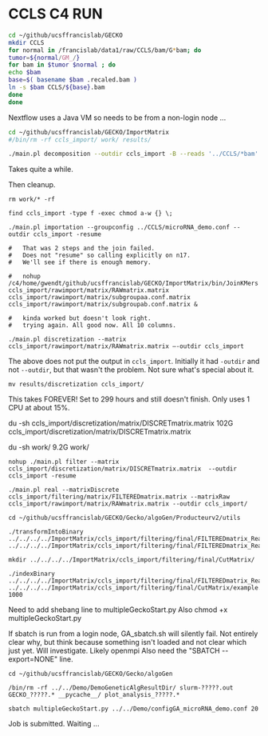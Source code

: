 #	CCLS C4 RUN


```BASH
cd ~/github/ucsffrancislab/GECKO
mkdir CCLS
for normal in /francislab/data1/raw/CCLS/bam/G*bam; do
tumor=${normal/GM_/}
for bam in $tumor $normal ; do
echo $bam
base=$( basename $bam .recaled.bam )
ln -s $bam CCLS/${base}.bam
done
done
```

Nextflow uses a Java VM so needs to be from a non-login node ...


```BASH
cd ~/github/ucsffrancislab/GECKO/ImportMatrix
#/bin/rm -rf ccls_import/ work/ results/

./main.pl decomposition --outdir ccls_import -B --reads '../CCLS/*bam' --kmersize 20 -resume
```

Takes quite a while. 

Then cleanup.


```
rm work/* -rf
```



```
find ccls_import -type f -exec chmod a-w {} \;

./main.pl importation --groupconfig ../CCLS/microRNA_demo.conf --outdir ccls_import -resume

#	That was 2 steps and the join failed.
#	Does not "resume" so calling explicitly on n17.
#	We'll see if there is enough memory.

#	nohup /c4/home/gwendt/github/ucsffrancislab/GECKO/ImportMatrix/bin/JoinKMers ccls_import/rawimport/matrix/RAWmatrix.matrix ccls_import/rawimport/matrix/subgroupaa.conf.matrix ccls_import/rawimport/matrix/subgroupab.conf.matrix &

#	kinda worked but doesn't look right.
#	trying again. All good now. All 10 columns.

./main.pl discretization --matrix ccls_import/rawimport/matrix/RAWmatrix.matrix –-outdir ccls_import
```

The above does not put the output in `ccls_import`.
Initially it had `-outdir` and not `--outdir`, but that wasn't the problem.
Not sure what's special about it.


```
mv results/discretization ccls_import/
```

This takes FOREVER! Set to 299 hours and still doesn't finish.
Only uses 1 CPU at about 15%.

du -sh ccls_import/discretization/matrix/DISCRETmatrix.matrix
102G	ccls_import/discretization/matrix/DISCRETmatrix.matrix

du -sh work/
9.2G	work/


```
nohup ./main.pl filter --matrix ccls_import/discretization/matrix/DISCRETmatrix.matrix  --outdir ccls_import -resume
```

















```
./main.pl real --matrixDiscrete ccls_import/filtering/matrix/FILTEREDmatrix.matrix --matrixRaw ccls_import/rawimport/matrix/RAWmatrix.matrix --outdir ccls_import/

cd ~/github/ucsffrancislab/GECKO/Gecko/algoGen/Producteurv2/utils

./transformIntoBinary ../../../../ImportMatrix/ccls_import/filtering/final/FILTEREDmatrix_RealCounts.matrix ../../../../ImportMatrix/ccls_import/filtering/final/FILTEREDmatrix_RealCounts.bin

mkdir ../../../../ImportMatrix/ccls_import/filtering/final/CutMatrix/

./indexBinary ../../../../ImportMatrix/ccls_import/filtering/final/FILTEREDmatrix_RealCounts.bin ../../../../ImportMatrix/ccls_import/filtering/final/CutMatrix/example.bin 1000
```


Need to add shebang line to multipleGeckoStart.py
Also chmod +x multipleGeckoStart.py

If sbatch is run from a login node, GA_sbatch.sh will silently fail.
Not entirely clear why, but think because something isn't loaded and not clear which just yet.
Will investigate.
Likely openmpi
Also need the "SBATCH --export=NONE" line.

```
cd ~/github/ucsffrancislab/GECKO/Gecko/algoGen

/bin/rm -rf ../../Demo/DemoGeneticAlgResultDir/ slurm-?????.out GECKO_?????.* __pycache__/ plot_analysis_?????.* 

sbatch multipleGeckoStart.py ../../Demo/configGA_microRNA_demo.conf 20
```

Job is submitted. Waiting ...


